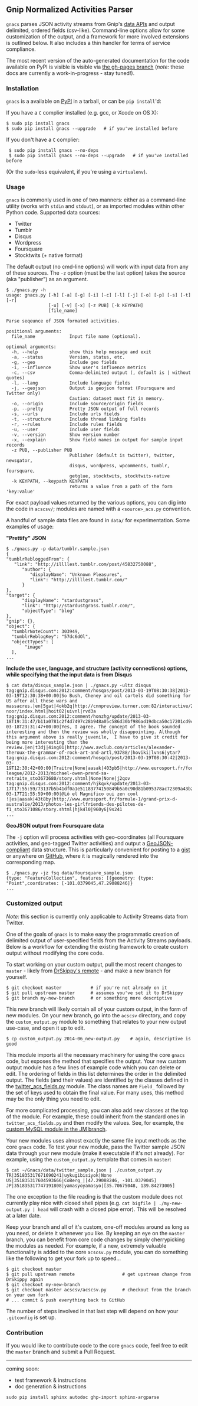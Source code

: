 ## Gnip Normalized Activities Parser

``gnacs`` parses JSON activity streams from Gnip's [data APIs](http://gnip.com/products/) and output delimited, ordered fields (csv-like). Command-line options allow for some customization of the output, and a framework for more involved extensions is outlined below. It also includes a thin handler for terms of service compliance. 

The most recent version of the auto-generated documentation for the code available on PyPI is visible is visible via [the gh-pages branch](http://drskippy.github.io/Gnacs/) (*note:* these docs are currently a work-in-progress - stay tuned!). 
  

### Installation

``gnacs`` is a available on [PyPI](https://pypi.python.org/pypi/gnacs/) in a tarball, or can be ``pip install``'d:

If you have a `C` complier installed (e.g. gcc, or Xcode on OS X):

    $ sudo pip install gnacs 
    $ sudo pip install gnacs --upgrade   # if you've installed before

If you don't have a `C` complier:

     $ sudo pip install gnacs --no-deps 
     $ sudo pip install gnacs --no-deps --upgrade   # if you've installed before

(Or the ``sudo``-less equivalent, if you're using a ``virtualenv``).


### Usage

``gnacs`` is commonly used in one of two manners: either as a command-line utility (works with ``stdin`` and ``stdout``), or as imported modules within other Python code. Supported data sources: 

- Twitter
- Tumblr
- Disqus
- Wordpress
- Foursquare 
- Stocktwits (+ native format) 

The default output (no cmd-line options) will work with input data from any of these sources. The ``-z`` option (must be the last option) takes the source (aka "publisher") as an argument. 

    $ ./gnacs.py -h
    usage: gnacs.py [-h] [-a] [-g] [-i] [-c] [-l] [-j] [-o] [-p] [-s] [-t] [-r]
                    [-u] [-v] [-x] [-z PUB] [-k KEYPATH]
                    [file_name]

    Parse seqeunce of JSON formated activities.

    positional arguments:
      file_name             Input file name (optional).

    optional arguments:
      -h, --help            show this help message and exit
      -a, --status          Version, status, etc.
      -g, --geo             Include geo fields
      -i, --influence       Show user's influence metrics
      -c, --csv             Comma-delimited output (, default is | without quotes)
      -l, --lang            Include language fields
      -j, --geojson         Output is geojson format (Foursquare and Twitter only)
                            Caution: dataset must fit in memory.
      -o, --origin          Include source/origin fields
      -p, --pretty          Pretty JSON output of full records
      -s, --urls            Include urls fields
      -t, --structure       Include thread linking fields
      -r, --rules           Include rules fields
      -u, --user            Include user fields
      -v, --version         Show version number
      -x, --explain         Show field names in output for sample input records
      -z PUB, --publisher PUB
                            Publisher (default is twitter), twitter, newsgator,
                            disqus, wordpress, wpcomments, tumblr, foursquare,
                            getglue, stocktwits, stocktwits-native
      -k KEYPATH, --keypath KEYPATH
                            returns a value from a path of the form 'key:value'

For exact payload values returned by the various options, you can dig into the code in ``acscsv/``; modules are named with a ``<source>_acs.py`` convention.  


A handful of sample data files are found in ``data/`` for experimentation. Some examples of usage: 

**"Prettify" JSON**

    $ ./gnacs.py -p data/tumblr.sample.json 
    {
    "tumblrRebloggedFrom": {
       "link": "http://illllest.tumblr.com/post/45832750088", 
          "author": {
             "displayName": "Unknown Pleasures", 
             "link": "http://illllest.tumblr.com/"
          }
    }, 
    "target": {
          "displayName": "stardustgrass", 
          "link": "http://stardustgrass.tumblr.com/", 
          "objectType": "blog"
    }, 
    "gnip": {}, 
    "object": {
      "tumblrNoteCount": 303949, 
      "tumblrReblogKey": "57dc6dOl", 
      "objectTypes": [
           "image"
      ], 
    ...

**Include the user, language, and structure (activity connections) options, while specifying that the input data is from Disqus** 


    $ cat data/disqus_sample.json | ./gnacs.py -ultz disqus
    tag:gnip.disqus.com:2012:comment/hosqas/post/2013-03-19T08:30:38|2013-03-19T12:30:38+00:00|So Bush, Cheney and oil cartels did something for US after all these wars and massacres.|en|5gat|4okb2q|http://cnnpreview.turner.com:82/interactive/2013/03/world/baby-noor/index.html|hoit02|uivnl|rvd3a
    tag:gnip.disqus.com:2012:comment/honzhg/update/2013-03-18T19:31:47/b11a0781c2f4d7497c28b948a05c586d30bf986ad19dbca50c17201cd9cf57aa|2013-03-18T23:31:47+00:00|Yes, I agree. The concept of the book sounded interesting and then the review was wholly disappointing. Although this argument above is really juvenile,  I have to give it credit for being more interesting than the review.|en|t3dj|4ing01|http://www.avclub.com/articles/alexander-theroux-the-grammar-of-rock-art-and-artl,93788/|hoviki|lvns6|ytar7
    tag:gnip.disqus.com:2012:comment/hosqcb/post/2013-03-19T08:30:42|2013-03-19T12:30:42+00:00|Traitre|None|aasak|403pb5|http://www.eurosport.fr/football/premier-league/2012-2013/michael-owen-prend-sa-retraite_sto3673680/story.shtml|None|None|j2qov
    tag:gnip.disqus.com:2012:comment/hjkqvk/update/2013-03-17T17:55:59/73137b5b41df0a1e51183774150849b5a0c90d81b095378ac72309a43b26994f|2013-03-17T21:55:59+00:00|@Lô el Magnifico oui zen cool !|es|aasak|43t8by|http://www.eurosport.fr/formule-1/grand-prix-d-australie/2013/photos-les-girlfriends-des-pilotes-de-f1_sto3671086/story.shtml|hjk4l0|960y6|9s241
    ...

**GeoJSON output from Foursquare data**

The ``-j`` option will process activities with geo-coordinates (all Foursquare activities, and geo-tagged Twitter activities) and output a [GeoJSON-compliant](http://geojson.org/geojson-spec.html) data structure. This is particularly convenient for posting to a [gist](https://gist.github.com/jrmontag/9980ee3f79154ec81bff) or anywhere on [GitHub](data/twitter_sample.geojson), where it is magically rendered into the corresponding map. 

    $ ./gnacs.py -jz fsq data/foursquare_sample.json 
    {type: "FeatureCollection", features: [{geometry: {type: "Point",coordinates: [-101.0379045,47.29088246]}
    ...


### Customized output

*Note:* this section is currently only applicable to Activity Streams data from Twitter.

One of the goals of ``gnacs`` is to make easy the programmatic creation of delimited output of user-specified fields from the Activity Streams payloads. Below is a workflow for extending the existing framework to create custom output without modifying the core code.  

To start working on your custom output, pull the most recent changes to ``master`` - likely from [DrSkippy's remote](https://github.com/DrSkippy/Gnacs) - and make a new branch for yourself. 

    $ git checkout master           # if you're not already on it
    $ git pull upstream master      # assumes you've set it to DrSkippy 
    $ git branch my-new-branch      # or something more descriptive 

This new branch will likely contain all of your custom output, in the form of new modules. On your new branch, go into the ``acscsv`` directory, and copy the ``custom_output.py`` module to something that relates to your new output use-case, and open it up to edit.

    $ cp custom_output.py 2014-06_new-output.py    # again, descriptive is good 

This module imports all the necessary machinery for using the core ``gnacs`` code, but exposes the method that specifies the output. Your new custom output module has a few lines of example code which you can delete or edit. The ordering of fields in this list determines the order in the delimited output. The fields (and their values) are identified by the classes defined in the [twitter_acs_fields.py](acscsv/twitter_acs_fields.py) module. The class names are ``Field_`` followed by the set of keys used to obtain the final value. For many uses, this method may be the only thing you need to edit.

For more complicated processing, you can also add new classes at the top of the module. For example, these could inherit from the standard ones in ``twitter_acs_fields.py`` and then modify the values. See, for example, the [custom MySQL module in the JM branch](https://github.com/jrmontag/Gnacs/blob/JM/acscsv/2014-06_mysql.py). 

Your new modules uses almost exactly the same file input methods as the core ``gnacs`` code. To test your new module, pass the Twitter sample JSON data through your new module (make it executable if it's not already). For example, using the ``custom_output.py`` template that comes in ``master``:

    $ cat ~/Gnacs/data/twitter_sample.json | ./custom_output.py 
    TR|351835317671690241|uykugibisiyok|None
    US|351835317604593666|CoBerg_|[47.29088246, -101.0379045]
    JP|351835317747191808|yamasyoyamasyo|[35.70675048, 139.84273005]

The one exception to the file reading is that the custom module does not currently play nice with closed shell pipes (e.g. ``cat bigfile | ./my-new-output.py | head`` will crash with a closed pipe error). This will be resolved at a later date. 

Keep your branch and all of it's custom, one-off modules around as long as you need, or delete it whenever you like. By keeping an eye on the ``master`` branch, you can benefit from core code changes by simply cherrypicking the modules as needed. For example, if a new, extremely valuable functionality is added to the core ``acscsv.py`` module, you can do something like the following to get your fork up to speed...  

    $ git checkout master               
    $ git pull upstream remote                  # get upstream change from DrSkippy again
    $ git checkout my-new-branch 
    $ git checkout master acscsv/acscsv.py      # checkout from the branch on your own fork 
    # ... commit & push everything back to GitHub
 
The number of steps involved in that last step will depend on how your ``.gitconfig`` is set up.


### Contribution 

If you would like to contribute code to the core ``gnacs`` code, feel free to edit the ``master`` branch and submit a Pull Request. 


--------------------------

coming soon: 

- test framework & instructions 
- doc generation & instructions

``sudo pip install sphinx autodoc ghp-import sphinx-argparse``

